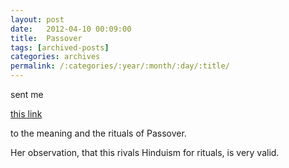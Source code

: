 ```yaml
---
layout: post
date:	2012-04-10 00:09:00
title:  Passover
tags: [archived-posts]
categories: archives
permalink: /:categories/:year/:month/:day/:title/
---
```

<LJ user="shortindiangirl"> sent me 

<a href="http://en.wikipedia.org/wiki/Passover"> this link </a>

to the meaning and the rituals of Passover.

Her observation, that this rivals Hinduism for rituals, is very valid.
